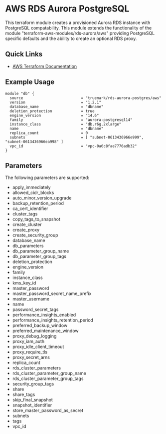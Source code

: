 # AWS RDS Aurora PostgreSQL

This terraform module creates a provisioned Aurora RDS instance with PostgreSQL
compatability. This module extends the functionality of the module
"terraform-aws-modules/rds-aurora/aws" providing PostgreSQL specific defaults
and the ability to create an optional RDS proxy.

## Quick Links
 * [AWS Terraform Documentation](https://registry.terraform.io/providers/hashicorp/aws/latest/docs)

## Example Usage
```
module "db" {
  source                          = "truemark/rds-aurora-postgres/aws"
  version                         = "1.2.1"
  database_name                   = "dbname"
  deletion_protection             = true
  engine_version                  = "14.6"
  family                          = "aurora-postgresql14"
  instance_class                  = "db.r6g.2xlarge"
  name                            = "dbname"
  replica_count                   = 0
  subnets                         = [ "subnet-0613436966e999", "subnet-0613436966ea998" ]
  vpc_id                          = "vpc-0a6c8fae7776adb32"
}
```
## Parameters
The following parameters are supported:

- apply_immediately
- allowed_cidr_blocks
- auto_minor_version_upgrade
- backup_retention_period
- ca_cert_identifier
- cluster_tags
- copy_tags_to_snapshot
- create_cluster
- create_proxy
- create_security_group
- database_name
- db_parameters
- db_parameter_group_name
- db_parameter_group_tags
- deletion_protection
- engine_version
- family
- instance_class
- kms_key_id
- master_password
- master_password_secret_name_prefix
- master_username
- name
- password_secret_tags
- performance_insights_enabled
- performance_insights_retention_period
- preferred_backup_window
- preferred_maintenance_window
- proxy_debug_logging
- proxy_iam_auth
- proxy_idle_client_timeout
- proxy_require_tls
- proxy_secret_arns
- replica_count
- rds_cluster_parameters
- rds_cluster_parameter_group_name
- rds_cluster_parameter_group_tags
- security_group_tags
- share
- share_tags
- skip_final_snapshot
- snapshot_identifier
- store_master_password_as_secret
- subnets
- tags
- vpc_id
